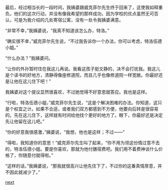 
最后，经过相当长的一段时间，我姨婆跟威克菲尔先生终于回来了，这使我如释重负。他们的这次行动，并没有像我希望的那样成功，因为学校的优点虽然无可否认，可是为我介绍的几处寄宿公寓，没有一处令我姨婆满意。

“非常不幸，”我姨婆说，“我真不知道该怎么办，特洛。”

“确实很不幸，”威克菲尔先生说，“不过我告诉你一个办法，你可以考虑，特洛伍德小姐。”

“什么办法？”我姨婆问。

“让你的外孙暂时住在我这儿再说。我看这孩子挺文静的，决不会打扰我。我这儿是个读书的好地方，清静得像座修道院，而且几乎也像修道院一样宽敞。你最好还是让他在这儿住下吧！”

我姨婆对这个提议显然很喜欢，不过她觉得不好意思就答应。我也是这样。

“行啦，特洛伍德小姐，”威克菲尔先生说，“这是个解决困难的办法。你知道，这只是个权宜之计。如果不合适，或者我们双方都感到不方便，他要向后转是很容易的。先在这儿住下，这样就有时间给他找个更好的地方了。眼下，你最好还是决定先让他留在这儿吧。”

“你的好意我很感激，”姨婆说，“我想，他也是这样；不过——”

“得啦，我知道你的意思！”威克菲尔先生叫了起来，“你不用为领这份情过意不去的，特洛伍德小姐。要是你喜欢，那就为他付膳宿费吧。我们用不着费神谈什么价格了，你随意付就得啦。”

“这样的话，”我姨婆说，“那我就很高兴让他先住下了，不过你的这番真情厚意，并不因此就减少了。”

[next](page206.md)